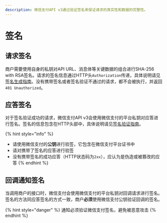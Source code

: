 ```yaml
---
description: 微信支付API v3通过验证签名来保证请求的真实性和数据的完整性。
---
```


# 签名

## 请求签名

商户需要使用自身的私钥对API URL、消息体等关键数据的组合进行SHA-256 with RSA签名。请求的签名信息通过HTTP头`Authorization`传递，具体说明请见[签名生成指南](../qian-ming-zhi-nan-1/qian-ming-sheng-cheng.md)。没有携带签名或者签名验证不通过的请求，都不会被执行，并返回`401 Unauthorized`。

## 应答签名

对于签名验证成功的请求，微信支付API v3会使用微信支付的平台私钥对应答进行签名。签名的信息包含在HTTP头部中，具体说明请见[签名验证指南](../qian-ming-zhi-nan-1/qian-ming-yan-zheng.md)。

{% hint style="info" %}
* 请使用微信支付的**公钥**进行验签，它包含在微信支付平台证书中
* 请对携带了签名的应答进行验签
* 没有携带签名的成功应答（HTTP状态码为`2xx`），应认为是伪造或被篡改的应答
{% endhint %}

## 回调通知签名

当调用商户的接口时，微信支付会使用微信支付的平台私钥对回调请求进行签名。签名的方法同应答签名的方式一致，商户**必须**使用微信支付公钥验证回调的签名。

{% hint style="danger" %}
通知必须验证微信支付签名，避免被恶意攻击
{% endhint %}

